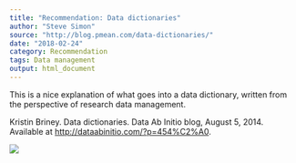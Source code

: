 ```yaml
---
title: "Recommendation: Data dictionaries"
author: "Steve Simon"
source: "http://blog.pmean.com/data-dictionaries/"
date: "2018-02-24"
category: Recommendation
tags: Data management
output: html_document
---
```


This is a nice explanation of what goes into a data dictionary, written
from the perspective of research data management.

<!---More--->

Kristin Briney. Data dictionaries. Data Ab Initio blog, August 5, 2014.
Available at <http://dataabinitio.com/?p=454%C2%A0>.

![](http://www.pmean.com/images/images/18/data-dictionaries01.png)




